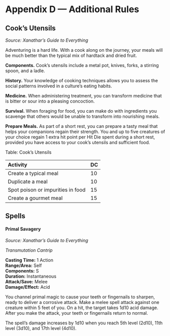 # Appendix D — Additional Rules

## Cook’s Utensils

_Source: Xanathar’s Guide to Everything_

Adventuring is a hard life. With a cook along on the journey, your meals will be much better than the typical mix of hardtack and dried fruit.

**Components.** Cook’s utensils include a metal pot, knives, forks, a stirring spoon, and a ladle.

**History.** Your knowledge of cooking techniques allows you to assess the social patterns involved in a culture’s eating habits.

**Medicine.** When administering treatment, you can transform medicine that is bitter or sour into a pleasing concoction.

**Survival.** When foraging for food, you can make do with ingredients you scavenge that others would be unable to transform into nourishing meals.

**Prepare Meals.** As part of a short rest, you can prepare a tasty meal that helps your companions regain their strength. You and up to five creatures of your choice regain 1 extra hit point per Hit Die spent during a short rest, provided you have access to your cook’s utensils and sufficient food.

Table: Cook’s Utensils

| Activity                          | DC   |
| :-                                | -    |
| Create a typical meal             | 10   |
| Duplicate a meal                  | 10   |
| Spot poison or impurities in food | 15   |
| Create a gourmet meal             | 15   |

## Spells

#### Primal Savagery

_Source: Xanathar’s Guide to Everything_

_Transmutation Cantrip_

**Casting Time:** 1 Action\
**Range/Area:** Self\
**Components:** S\
**Duration:** Instantaneous\
**Attack/Save:** Melee\
**Damage/Effect:** Acid

You channel primal magic to cause your teeth or fingernails to sharpen, ready to deliver a corrosive attack. Make a melee spell attack against one creature within 5 feet of you. On a hit, the target takes 1d10 acid damage. After you make the attack, your teeth or fingernails return to normal.

The spell’s damage increases by 1d10 when you reach 5th level (2d10), 11th level (3d10), and 17th level (4d10).

